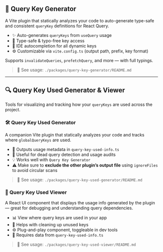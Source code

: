## 🔑 Query Key Generator

A Vite plugin that statically analyzes your code to auto-generate type-safe and consistent `queryKey` definitions for React Query.

- ✨ Auto-generates `queryKeys` from `useQuery` usage
- 🔐 Type-safe & typo-free key access
- 🧠 IDE autocompletion for all dynamic keys
- ⚙️ Customizable via `vite.config.ts` (output path, prefix, key format)

Supports `invalidateQueries`, `prefetchQuery`, and more — with full typings.

> 📄 See usage: `./packages/query-key-generator/README.md`

---

## 🔍 Query Key Used Generator & Viewer

Tools for visualizing and tracking how your `queryKeys` are used across the project.

### 🛠 Query Key Used Generator

A companion Vite plugin that statically analyzes your code and tracks where `globalQueryKeys` are used.

- 🧾 Outputs usage metadata in `query-key-used-info.ts`
- 🔄 Useful for dead query detection and usage audits
- 💡 Works well with `Query Key Generator`
- ⚠️ Make sure to **exclude the other plugin’s output file** using `ignoreFiles` to avoid circular scans

> 📄 See usage: `./packages/query-key-used-generator/README.md`

### 👀 Query Key Used Viewer

A React UI component that displays the usage info generated by the plugin — great for debugging and understanding query dependencies.

- 📊 View where query keys are used in your app
- 🧹 Helps with cleaning up unused keys
- ⚙️ Plug-and-play component, toggleable in dev tools
- 🔌 Requires data from `query-key-used-info.ts`

> 📄 See usage: `./packages/query-key-used-viewer/README.md`
